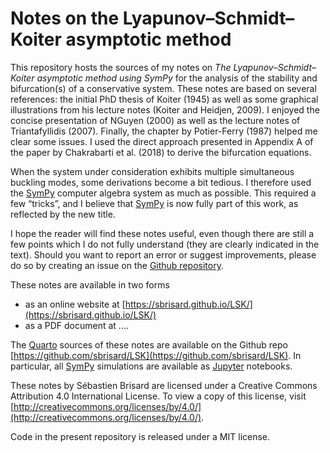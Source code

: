 # Notes on the Lyapunov–Schmidt–Koiter asymptotic method

This repository hosts the sources of my notes on *The Lyapunov–Schmidt–Koiter asymptotic method using SymPy* for the analysis of the stability and bifurcation(s) of a conservative system. These notes are based on several references: the initial PhD thesis of Koiter (1945) as well as some graphical illustrations from his lecture notes (Koiter and Heidjen, 2009). I enjoyed the concise presentation of NGuyen (2000) as well as the lecture notes of Triantafyllidis (2007). Finally, the chapter by Potier-Ferry (1987) helped me clear some issues. I used the direct approach presented in Appendix A of the paper by Chakrabarti et al. (2018) to derive the bifurcation equations.

When the system under consideration exhibits multiple simultaneous buckling modes, some derivations become a bit tedious. I therefore used the [SymPy](https://www.sympy.org/) computer algebra system as much as possible. This required a few “tricks”, and I believe that [SymPy](https://www.sympy.org/) is now fully part of this work, as reflected by the new title.

I hope the reader will find these notes useful, even though there are still a few points which I do not fully understand (they are clearly indicated in the text). Should you want to report an error or suggest improvements, please do so by creating an issue on the [Github repository](https://github.com/sbrisard/LSK/issues).

These notes are available in two forms

- as an online website at [https://sbrisard.github.io/LSK/](https://sbrisard.github.io/LSK/)
- as a PDF document at ....

The [Quarto](https://quarto.org/) sources of these notes are available on the Github repo [https://github.com/sbrisard/LSK](https://github.com/sbrisard/LSK). In particular, all [SymPy](https://www.sympy.org/) simulations are available as [Jupyter](https://jupyter.org/) notebooks.

These notes by Sébastien Brisard are licensed under a Creative Commons Attribution 4.0 International License. To view a copy of this license, visit [http://creativecommons.org/licenses/by/4.0/](http://creativecommons.org/licenses/by/4.0/).

Code in the present repository is released under a MIT license.

<!-- Local Variables: -->
<!-- fill-column: 120 -->
<!-- End: -->
